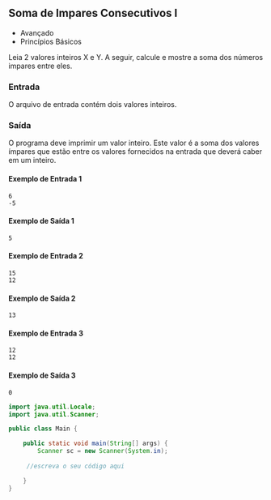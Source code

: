 ## Soma de Impares Consecutivos I
* Avançado
* Princípios Básicos
  
Leia 2 valores inteiros X e Y. A seguir, calcule e mostre a soma dos números impares entre eles.

### Entrada
O arquivo de entrada contém dois valores inteiros.

### Saída
O programa deve imprimir um valor inteiro. Este valor é a soma dos valores ímpares que estão entre os valores fornecidos na entrada que deverá caber em um inteiro.


#### Exemplo de Entrada 1	
~~~~
6
-5
~~~~
#### Exemplo de Saída 1
~~~~
5
~~~~
#### Exemplo de Entrada 2
~~~~
15
12
~~~~
#### Exemplo de Saída 2
~~~~
13
~~~~

#### Exemplo de Entrada 3
~~~~
12
12
~~~~
#### Exemplo de Saída 3
~~~~
0
~~~~

````Java
import java.util.Locale;
import java.util.Scanner;

public class Main {

	public static void main(String[] args) {
		Scanner sc = new Scanner(System.in);
	
     //escreva o seu código aqui

	}
}
````
